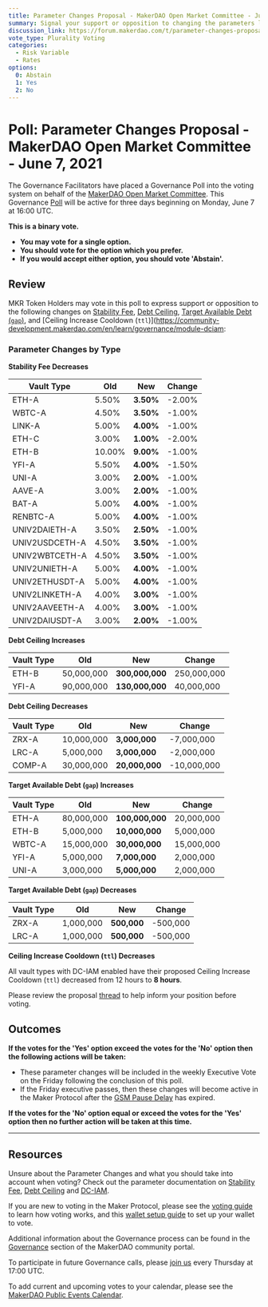 ```yaml
---
title: Parameter Changes Proposal - MakerDAO Open Market Committee - June 7, 2021
summary: Signal your support or opposition to changing the parameters listed in this poll.
discussion_link: https://forum.makerdao.com/t/parameter-changes-proposal-ppg-omc-001-1-june-2021/8476
vote_type: Plurality Voting
categories:
  - Risk Variable
  - Rates
options:
  0: Abstain
  1: Yes
  2: No
---
```


# Poll: Parameter Changes Proposal - MakerDAO Open Market Committee - June 7, 2021

The Governance Facilitators have placed a Governance Poll into the voting system on behalf of the [MakerDAO Open Market Committee](https://forum.makerdao.com/t/parameter-proposal-group-makerdao-open-market-committee/7355). This Governance [Poll](https://community-development.makerdao.com/en/learn/governance/on-chain-gov) will be active for three days beginning on Monday, June 7 at 16:00 UTC.

**This is a binary vote.** 
- **You may vote for a single option.** 
- **You should vote for the option which you prefer.**
- **If you would accept either option, you should vote 'Abstain'.**

## Review

MKR Token Holders may vote in this poll to express support or opposition to the following changes on [Stability Fee](https://community-development.makerdao.com/en/learn/governance/param-stability-fee), [Debt Ceiling](https://community-development.makerdao.com/en/learn/governance/param-debt-ceiling/), [Target Available Debt (`gap`)](https://community-development.makerdao.com/en/learn/governance/module-dciam), and [Ceiling Increase Cooldown (`ttl`)](https://community-development.makerdao.com/en/learn/governance/module-dciam:

### Parameter Changes by Type

**Stability Fee Decreases**

| Vault Type     |   Old |   New | Change |
|----------------|-------|-------|--------|
| ETH-A          | 5.50% | **3.50%** | -2.00% |
| WBTC-A         | 4.50% | **3.50%** | -1.00% |
| LINK-A         | 5.00% | **4.00%** | -1.00% |
| ETH-C          | 3.00% | **1.00%** | -2.00% |
| ETH-B          | 10.00% | **9.00%** | -1.00% |
| YFI-A          | 5.50% | **4.00%** | -1.50% |
| UNI-A          | 3.00% | **2.00%** | -1.00% |
| AAVE-A         | 3.00% | **2.00%** | -1.00% |
| BAT-A          | 5.00% | **4.00%** | -1.00% |
| RENBTC-A       | 5.00% | **4.00%** | -1.00% |
| UNIV2DAIETH-A  | 3.50% | **2.50%** | -1.00% |
| UNIV2USDCETH-A | 4.50% | **3.50%** | -1.00% |
| UNIV2WBTCETH-A | 4.50% | **3.50%** | -1.00% |
| UNIV2UNIETH-A  | 5.00% | **4.00%** | -1.00% |
| UNIV2ETHUSDT-A | 5.00% | **4.00%** | -1.00% |
| UNIV2LINKETH-A | 4.00% | **3.00%** | -1.00% |
| UNIV2AAVEETH-A | 4.00% | **3.00%** | -1.00% |
| UNIV2DAIUSDT-A | 3.00% | **2.00%** | -1.00% |

**Debt Ceiling Increases**

| Vault Type |         Old |       New |       Change |
|------------|-------------|-----------|--------------|
| ETH-B      |  50,000,000 |**300,000,000**|  250,000,000 |
| YFI-A      |  90,000,000 |**130,000,000**|   40,000,000 |

**Debt Ceiling Decreases**

| Vault Type |         Old |       New |       Change |
|------------|-------------|-----------|--------------|
| ZRX-A      |  10,000,000 | **3,000,000** |   -7,000,000 |
| LRC-A      |   5,000,000 | **3,000,000** |   -2,000,000 |
| COMP-A     |  30,000,000 | **20,000,000**|  -10,000,000 |

**Target Available Debt (`gap`) Increases**

| Vault Type | Old        | New             | Change     |
|------------|------------|-----------------|------------|
| ETH-A      | 80,000,000 | **100,000,000** | 20,000,000 |
| ETH-B      | 5,000,000  | **10,000,000**  | 5,000,000  |
| WBTC-A     | 15,000,000 | **30,000,000**  | 15,000,000 |
| YFI-A      | 5,000,000  | **7,000,000**   | 2,000,000  |
| UNI-A      | 3,000,000  | **5,000,000**   | 2,000,000  |

**Target Available Debt (`gap`) Decreases**

| Vault Type | Old       | New         | Change   |
|------------|-----------|-------------|----------|
| ZRX-A      | 1,000,000 | **500,000** | -500,000 |
| LRC-A      | 1,000,000 | **500,000** | -500,000 |

**Ceiling Increase Cooldown (`ttl`) Decreases**

All vault types with DC-IAM enabled have their proposed Ceiling Increase Cooldown (`ttl`) decreased from 12 hours to **8 hours**. 

Please review the proposal [thread](https://forum.makerdao.com/t/parameter-changes-proposal-ppg-omc-001-1-june-2021/8476) to help inform your position before voting.

## Outcomes

**If the votes for the 'Yes' option exceed the votes for the 'No' option then the following actions will be taken:**

- These parameter changes will be included in the weekly Executive Vote on the Friday following the conclusion of this poll.
- If the Friday executive passes, then these changes will become active in the Maker Protocol after the [GSM Pause Delay](https://community-development.makerdao.com/en/learn/governance/param-gsm-pause-delay) has expired.

**If the votes for the 'No' option equal or exceed the votes for the 'Yes' option then no further action will be taken at this time.**

---

## Resources

Unsure about the Parameter Changes and what you should take into account when voting? Check out the parameter documentation on [Stability Fee](https://community-development.makerdao.com/en/learn/governance/param-stability-fee), [Debt Ceiling](https://community-development.makerdao.com/en/learn/governance/param-debt-ceiling/) and [DC-IAM](https://community-development.makerdao.com/en/learn/governance/module-dciam/).

If you are new to voting in the Maker Protocol, please see the [voting guide](https://community-development.makerdao.com/en/learn/governance/how-voting-works/) to learn how voting works, and this [wallet setup guide](https://community-development.makerdao.com/en/learn/governance/voting-setup/) to set up your wallet to vote.

Additional information about the Governance process can be found in the [Governance](https://community-development.makerdao.com/en/learn/governance) section of the MakerDAO community portal.

To participate in future Governance calls, please [join us](https://github.com/makerdao/community/tree/master/governance/governance-and-risk-meetings) every Thursday at 17:00 UTC.

To add current and upcoming votes to your calendar, please see the [MakerDAO Public Events Calendar](https://calendar.google.com/calendar/embed?src=makerdao.com_3efhm2ghipksegl009ktniomdk%40group.calendar.google.com&ctz=UTC&mode=week&showCalendars=0&showPrint=0).
